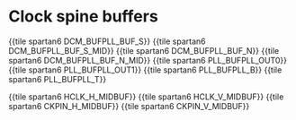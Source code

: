# Clock spine buffers

{{tile spartan6 DCM_BUFPLL_BUF_S}}
{{tile spartan6 DCM_BUFPLL_BUF_S_MID}}
{{tile spartan6 DCM_BUFPLL_BUF_N}}
{{tile spartan6 DCM_BUFPLL_BUF_N_MID}}
{{tile spartan6 PLL_BUFPLL_OUT0}}
{{tile spartan6 PLL_BUFPLL_OUT1}}
{{tile spartan6 PLL_BUFPLL_B}}
{{tile spartan6 PLL_BUFPLL_T}}

{{tile spartan6 HCLK_H_MIDBUF}}
{{tile spartan6 HCLK_V_MIDBUF}}
{{tile spartan6 CKPIN_H_MIDBUF}}
{{tile spartan6 CKPIN_V_MIDBUF}}

